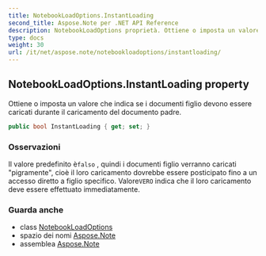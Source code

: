 ```yaml
---
title: NotebookLoadOptions.InstantLoading
second_title: Aspose.Note per .NET API Reference
description: NotebookLoadOptions proprietà. Ottiene o imposta un valore che indica se i documenti figlio devono essere caricati durante il caricamento del documento padre.
type: docs
weight: 30
url: /it/net/aspose.note/notebookloadoptions/instantloading/
---
```

## NotebookLoadOptions.InstantLoading property

Ottiene o imposta un valore che indica se i documenti figlio devono essere caricati durante il caricamento del documento padre.

```csharp
public bool InstantLoading { get; set; }
```

### Osservazioni

Il valore predefinito è`falso` , quindi i documenti figlio verranno caricati "pigramente", cioè il loro caricamento dovrebbe essere posticipato fino a un accesso diretto a figlio specifico. Valore`VERO` indica che il loro caricamento deve essere effettuato immediatamente.

### Guarda anche

* class [NotebookLoadOptions](../)
* spazio dei nomi [Aspose.Note](../../notebookloadoptions/)
* assemblea [Aspose.Note](../../../)


